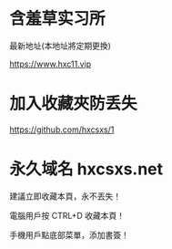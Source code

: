 # 含羞草实习所
最新地址(本地址將定期更換)

https://www.hxc11.vip

# 加入收藏夾防丢失
https://github.com/hxcsxs/1

# 永久域名 hxcsxs.net

建議立即收藏本頁，永不丟失！

電腦用戶按 CTRL+D 收藏本頁！

手機用戶點底部菜單，添加書簽！
